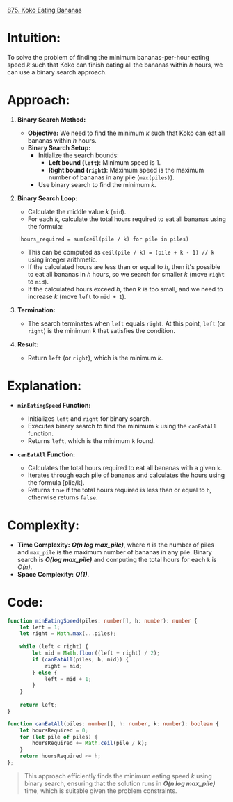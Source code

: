 [875. Koko Eating Bananas](https://leetcode.com/problems/koko-eating-bananas/)

# Intuition:
To solve the problem of finding the minimum bananas-per-hour eating speed *k* such that Koko can finish eating all the bananas within *h* hours, we can use a binary search approach. 

# Approach:

1. **Binary Search Method:**
   - **Objective:** We need to find the minimum *k* such that Koko can eat all bananas within *h* hours.
   - **Binary Search Setup:**
     - Initialize the search bounds:
       - **Left bound (`left`)**: Minimum speed is 1.
       - **Right bound (`right`)**: Maximum speed is the maximum number of bananas in any pile (`max(piles)`).
     - Use binary search to find the minimum *k*.

2. **Binary Search Loop:**
   - Calculate the middle value *k* (`mid`).
   - For each *k*, calculate the total hours required to eat all bananas using the formula:
    ```
     hours_required = sum(ceil(pile / k) for pile in piles)
     ```
    - This can be computed as `ceil(pile / k) = (pile + k - 1) // k` using integer arithmetic.
   - If the calculated hours are less than or equal to *h*, then it's possible to eat all bananas in *h* hours, so we search for smaller *k* (move `right` to `mid`).
   - If the calculated hours exceed *h*, then *k* is too small, and we need to increase *k* (move `left` to `mid + 1`).

3. **Termination:**
   - The search terminates when `left` equals `right`. At this point, `left` (or `right`) is the minimum *k* that satisfies the condition.

4. **Result:**
   - Return `left` (or `right`), which is the minimum *k*.

# Explanation:

- **`minEatingSpeed` Function:**
  - Initializes `left` and `right` for binary search.
  - Executes binary search to find the minimum `k` using the `canEatAll` function.
  - Returns `left`, which is the minimum `k` found.

- **`canEatAll` Function:**
  - Calculates the total hours required to eat all bananas with a given `k`.
  - Iterates through each pile of bananas and calculates the hours using the formula [plie/k].
  - Returns `true` if the total hours required is less than or equal to `h`, otherwise returns `false`.

# Complexity:

- **Time Complexity:** ***O(n log max_pile)***, where *n* is the number of piles and `max_pile` is the maximum number of bananas in any pile. Binary search is ***O(log max_pile)*** and computing the total hours for each `k` is *O(n)*.
- **Space Complexity:** ***O(1)***.

# Code:

```typescript
function minEatingSpeed(piles: number[], h: number): number {
    let left = 1;
    let right = Math.max(...piles);
    
    while (left < right) {
        let mid = Math.floor((left + right) / 2);
        if (canEatAll(piles, h, mid)) {
            right = mid;
        } else {
            left = mid + 1;
        }
    }
    
    return left;
}

function canEatAll(piles: number[], h: number, k: number): boolean {
    let hoursRequired = 0;
    for (let pile of piles) {
        hoursRequired += Math.ceil(pile / k);
    }
    return hoursRequired <= h;
};

```

> This approach efficiently finds the minimum eating speed *k* using binary search, ensuring that the solution runs in ***O(n log max_pile)*** time, which is suitable given the problem constraints.